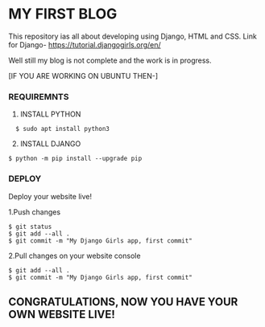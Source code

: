 # MY FIRST BLOG

This repository ias all about developing using Django, HTML and CSS.
Link for Django- https://tutorial.djangogirls.org/en/

Well still my blog is not complete and the work is in progress.

[IF YOU ARE WORKING ON UBUNTU THEN-]

### REQUIREMNTS

 1. INSTALL PYTHON
```
  $ sudo apt install python3
 ```

2. INSTALL DJANGO
```
$ python -m pip install --upgrade pip
```

### DEPLOY

Deploy your website live!

  1.Push changes 
```
$ git status
$ git add --all .
$ git commit -m "My Django Girls app, first commit"
```
  2.Pull changes on your website console
```
$ git add --all .
$ git commit -m "My Django Girls app, first commit"
```
## CONGRATULATIONS, NOW YOU HAVE YOUR OWN WEBSITE LIVE!
